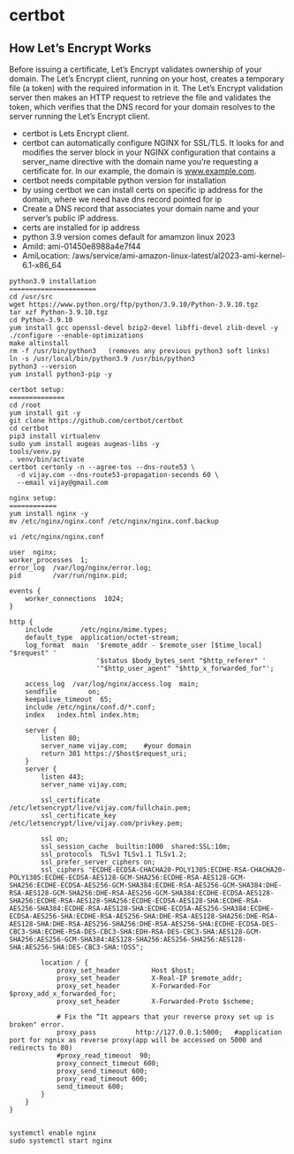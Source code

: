 # certbot

## How Let’s Encrypt Works

Before issuing a certificate, Let’s Encrypt validates ownership of your domain. The Let’s Encrypt client, running on your host, creates a temporary file (a token) with the required information in it. The Let’s Encrypt validation server then makes an HTTP request to retrieve the file and validates the token, which verifies that the DNS record for your domain resolves to the server running the Let’s Encrypt client.
- certbot is Lets Encrypt client.
- certbot can automatically configure NGINX for SSL/TLS. It looks for and modifies the server block in your NGINX configuration that contains a server_name directive with the domain name you’re requesting a certificate for. In our example, the domain is www.example.com.
- certbot needs compitable python version for installation
- by using certbot we can install certs on specific ip address for the domain, where we need have dns record pointed for ip
- Create a DNS record that associates your domain name and your server’s public IP address.
- certs are installed for ip address
- python 3.9 version comes default for amamzon linux 2023
- AmiId: ami-01450e8988a4e7f44
- AmiLocation: /aws/service/ami-amazon-linux-latest/al2023-ami-kernel-6.1-x86_64

```
python3.9 installation 
======================
cd /usr/src
wget https://www.python.org/ftp/python/3.9.10/Python-3.9.10.tgz
tar xzf Python-3.9.10.tgz
cd Python-3.9.10
yum install gcc openssl-devel bzip2-devel libffi-devel zlib-devel -y
./configure --enable-optimizations
make altinstall
rm -f /usr/bin/python3   (removes any previous python3 soft links)
ln -s /usr/local/bin/python3.9 /usr/bin/python3
python3 --version
yum install python3-pip -y
```


```
certbot setup:
==============
cd /root
yum install git -y
git clone https://github.com/certbot/certbot
cd certbot
pip3 install virtualenv
sudo yum install augeas augeas-libs -y
tools/venv.py
. venv/bin/activate
certbot certonly -n --agree-tos --dns-route53 \
  -d vijay.com --dns-route53-propagation-seconds 60 \
  --email vijay@gmail.com
```

```
nginx setup:
============
yum install nginx -y
mv /etc/nginx/nginx.conf /etc/nginx/nginx.conf.backup
```

```
vi /etc/nginx/nginx.conf

user  nginx;
worker_processes  1;
error_log  /var/log/nginx/error.log;
pid        /var/run/nginx.pid;

events {
    worker_connections  1024;
}

http {
    include       /etc/nginx/mime.types;
    default_type  application/octet-stream;
    log_format  main  '$remote_addr - $remote_user [$time_local] "$request" '
                      '$status $body_bytes_sent "$http_referer" '
                      '"$http_user_agent" "$http_x_forwarded_for"';

    access_log  /var/log/nginx/access.log  main;
    sendfile        on;
    keepalive_timeout  65;
    include /etc/nginx/conf.d/*.conf;
    index   index.html index.htm;

    server {
        listen 80;
        server_name vijay.com;    #your domain 
        return 301 https://$host$request_uri;
    }
    server {
        listen 443;
        server_name vijay.com;

        ssl_certificate           /etc/letsencrypt/live/vijay.com/fullchain.pem;
        ssl_certificate_key       /etc/letsencrypt/live/vijay.com/privkey.pem;

        ssl on;
        ssl_session_cache  builtin:1000  shared:SSL:10m;
        ssl_protocols  TLSv1 TLSv1.1 TLSv1.2;
        ssl_prefer_server_ciphers on;
        ssl_ciphers "ECDHE-ECDSA-CHACHA20-POLY1305:ECDHE-RSA-CHACHA20-POLY1305:ECDHE-ECDSA-AES128-GCM-SHA256:ECDHE-RSA-AES128-GCM-SHA256:ECDHE-ECDSA-AES256-GCM-SHA384:ECDHE-RSA-AES256-GCM-SHA384:DHE-RSA-AES128-GCM-SHA256:DHE-RSA-AES256-GCM-SHA384:ECDHE-ECDSA-AES128-SHA256:ECDHE-RSA-AES128-SHA256:ECDHE-ECDSA-AES128-SHA:ECDHE-RSA-AES256-SHA384:ECDHE-RSA-AES128-SHA:ECDHE-ECDSA-AES256-SHA384:ECDHE-ECDSA-AES256-SHA:ECDHE-RSA-AES256-SHA:DHE-RSA-AES128-SHA256:DHE-RSA-AES128-SHA:DHE-RSA-AES256-SHA256:DHE-RSA-AES256-SHA:ECDHE-ECDSA-DES-CBC3-SHA:ECDHE-RSA-DES-CBC3-SHA:EDH-RSA-DES-CBC3-SHA:AES128-GCM-SHA256:AES256-GCM-SHA384:AES128-SHA256:AES256-SHA256:AES128-SHA:AES256-SHA:DES-CBC3-SHA:!DSS";

        location / {
            proxy_set_header        Host $host;
            proxy_set_header        X-Real-IP $remote_addr;
            proxy_set_header        X-Forwarded-For $proxy_add_x_forwarded_for;
            proxy_set_header        X-Forwarded-Proto $scheme;

            # Fix the “It appears that your reverse proxy set up is broken" error.
            proxy_pass          http://127.0.0.1:5000;   #application port for ngnix as reverse proxy(app will be accessed on 5000 and redirects to 80)
            #proxy_read_timeout  90;
            proxy_connect_timeout 600;
            proxy_send_timeout 600;
            proxy_read_timeout 600;
            send_timeout 600;
        }
    }
}


systemctl enable nginx
sudo systemctl start nginx
```
